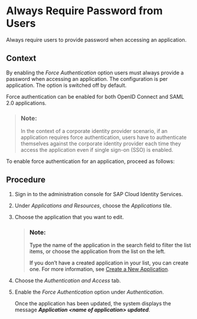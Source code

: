 <!-- loiodd9f48e7cbd5435ca47aea25cf87b3e8 -->

# Always Require Password from Users

Always require users to provide password when accessing an application.



<a name="loiodd9f48e7cbd5435ca47aea25cf87b3e8__context_sb5_44x_zqb"/>

## Context

By enabling the *Force Authentication* option users must always provide a password when accessing an application. The configuration is per application. The option is switched off by default.

Force authentication can be enabled for both OpenID Connect and SAML 2.0 applications.

> ### Note:  
> In the context of a corporate identity provider scenario, if an application requires force authentication, users have to authenticate themselves against the corporate identity provider each time they access the application even if single sign-on \(SSO\) is enabled.

To enable force authentication for an application, proceed as follows:



## Procedure

1.  Sign in to the administration console for SAP Cloud Identity Services.

2.  Under *Applications and Resources*, choose the *Applications* tile.

3.  Choose the application that you want to edit.

    > ### Note:  
    > Type the name of the application in the search field to filter the list items, or choose the application from the list on the left.
    > 
    > If you don’t have a created application in your list, you can create one. For more information, see [Create a New Application](create-a-new-application-0d4b255.md).

4.  Choose the *Authentication and Access* tab.

5.  Еnable the *Force Authentication* option under *Authentication*.

    Once the application has been updated, the system displays the message ***Application <name of application\> updated***.


